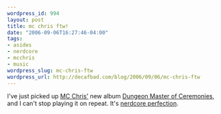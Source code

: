 ```yaml
--- 
wordpress_id: 994
layout: post
title: mc chris ftw!
date: "2006-09-06T16:27:46-04:00"
tags: 
- asides
- nerdcore
- mcchris
- music
wordpress_slug: mc-chris-ftw
wordpress_url: http://decafbad.com/blog/2006/09/06/mc-chris-ftw
---
```

I've just picked up [MC Chris'][mcc] new album [Dungeon Master of Ceremonies][it], and I can't stop playing it on repeat.  It's [nerdcore perfection][np].

[np]: http://www.joystiq.com/2006/08/30/mc-chris-breaks-out-the-kingdom-farts/
[it]: http://ax.phobos.apple.com.edgesuite.net/WebObjects/MZStore.woa/wa/browserRedirect?url=itms%253A%252F%252Fax.phobos.apple.com.edgesuite.net%252FWebObjects%252FMZStore.woa%252Fwa%252FviewArtist%253Fid%253D151202251
[mcc]: http://mcchris.com/
